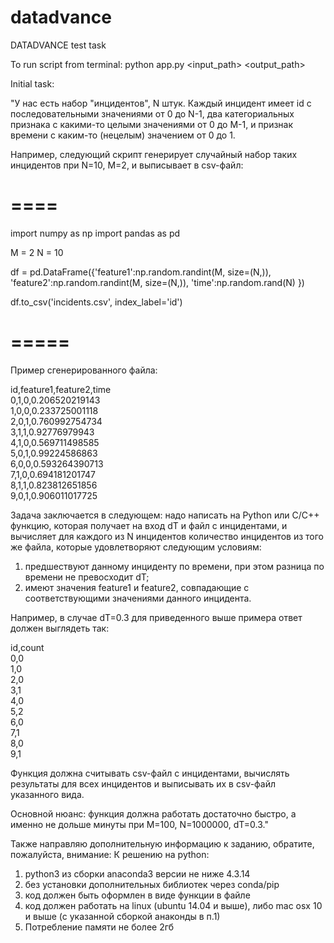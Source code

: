 # datadvance
DATADVANCE test task

To run script from terminal:
python app.py <input_path> <output_path> <dT>



Initial task:

"У нас есть набор "инцидентов", N штук. Каждый инцидент имеет id с последовательными значениями от 0 до N-1, два категориальных признака с какими-то целыми значениями от 0 до M-1, и признак времени с каким-то (нецелым) значением от 0 до 1.
 
Например, следующий скрипт генерирует случайный набор таких инцидентов при N=10, M=2, и выписывает в csv-файл:
 
# ====
import numpy as np
import pandas as pd 
 
M = 2
N = 10
 
df = pd.DataFrame({'feature1':np.random.randint(M, size=(N,)),
                   'feature2':np.random.randint(M, size=(N,)),
                   'time':np.random.rand(N)
                   })
 
df.to_csv('incidents.csv', index_label='id')
# =====
 
Пример сгенерированного файла:
 
id,feature1,feature2,time<br />
0,1,0,0.206520219143<br />
1,0,0,0.233725001118<br />
2,0,1,0.760992754734<br />
3,1,1,0.92776979943<br />
4,1,0,0.569711498585<br />
5,0,1,0.99224586863<br />
6,0,0,0.593264390713<br />
7,1,0,0.694181201747<br />
8,1,1,0.823812651856<br />
9,0,1,0.906011017725
 
Задача заключается в следующем: надо написать на Python или C/C++ функцию, которая получает на вход dT и файл с инцидентами, и вычисляет для каждого из N инцидентов количество инцидентов из того же файла, которые удовлетворяют следующим условиям:<br />
1) предшествуют данному инциденту по времени, при этом разница по времени не превосходит dT;<br />
2) имеют значения feature1 и feature2, совпадающие с соответствующими значениями данного инцидента.
 
Например, в случае dT=0.3 для приведенного выше примера ответ должен выглядеть так:
 
id,count<br />
0,0<br />
1,0<br />
2,0<br />
3,1<br />
4,0<br />
5,2<br />
6,0<br />
7,1<br />
8,0<br />
9,1
 
Функция должна считывать csv-файл с инцидентами, вычислять результаты для всех инцидентов и выписывать их в csv-файл указанного вида.
 
Основной нюанс: функция должна рабoтать достаточно быстро, а именно не дольше минуты при M=100, N=1000000, dT=0.3."
 
Также направляю дополнительную информацию к заданию, обратите, пожалуйста, внимание:
К решению на python:
1) python3 из сборки anaconda3 версии не ниже 4.3.14
2) без установки дополнительных библиотек через conda/pip
3) код должен быть оформлен в виде функции в файле
4) код должен работать на linux (ubuntu 14.04 и выше), либо mac osx 10 и выше (с указанной сборкой анаконды в п.1)
5) Потребление памяти не более 2гб
